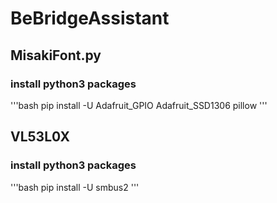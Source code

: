 # BeBridgeAssistant

## MisakiFont.py

### install python3 packages

'''bash
pip install -U Adafruit_GPIO Adafruit_SSD1306 pillow
'''

## VL53L0X

### install python3 packages

'''bash
pip install -U smbus2
'''